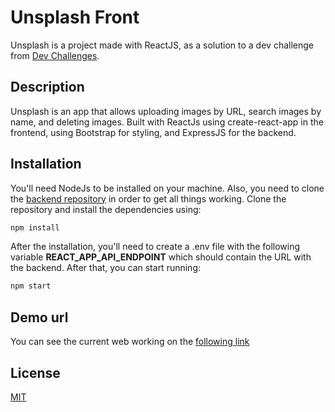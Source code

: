 # Unsplash Front

Unsplash is a project made with ReactJS, as a solution to a dev challenge from [Dev Challenges](https://legacy.devchallenges.io/paths/full-stack-developer).


## Description

Unsplash is an app that allows uploading images by URL, search images by name, and deleting images. Built with ReactJs using create-react-app in the frontend, using Bootstrap for styling, and ExpressJS for the backend.

## Installation 
You'll need NodeJs to be installed on your machine. Also, you need to clone the [backend repository](https://github.com/andres326/unsplash-api) in order to get all things working. Clone the repository and install the dependencies using: 

```bash
npm install
```

After the installation, you'll need to create a .env file with the following variable __REACT_APP_API_ENDPOINT__ which should contain the URL with the backend. After that, you can start running:

```bash
npm start
```

## Demo url

You can see the current web working on the [following link](https://unsplash-pc326.web.app/)

## License

[MIT](https://choosealicense.com/licenses/mit/)